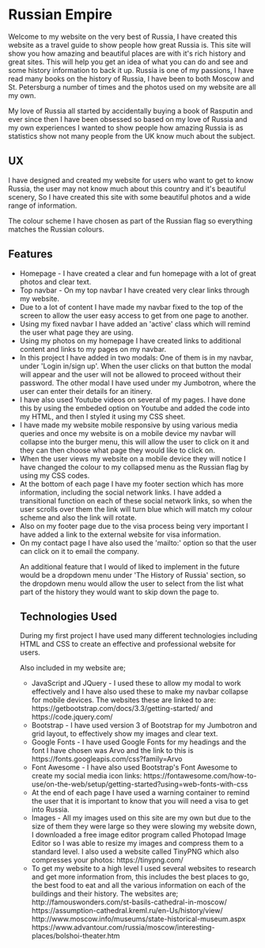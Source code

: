 <h1>Russian Empire</h1>
<p>Welcome to my website on the very best of Russia, I have created this website as a travel guide to show people how great Russia is. This site will show you how amazing and beautiful places are with it's rich history and great sites. This will help you get an idea of what you can do and see and some history information to back it up. Russia is one of my passions, I have read many books on the history of Russia, I have been to both Moscow and St. Petersburg a number of times and the photos used on my website are all my own.</p>
<p>My love of Russia all started by accidentally buying a book of Rasputin and ever since then I have been obsessed so based on my love of Russia and my own experiences I wanted to show people how amazing Russia is as statistics show not many people from the UK know much about the subject.</p>

<h2>UX</h2>
<p>I have designed and created my website for users who want to get to know Russia, the user may not know much about this country and it's beautiful scenery, So I have created this site with some beautiful photos and a wide range of information.</p>
<p>The colour scheme I have chosen as part of the Russian flag so everything matches the Russian colours.</p>

<h2>Features</h2>
<ul>
<li>Homepage - I have created a clear and fun homepage with a lot of great photos and clear text.
<li>Top navbar - On my top navbar I have created very clear links through my website.
<li>Due to a lot of content I have made my navbar fixed to the top of the screen to allow the user easy access to get from one page to another.
<li>Using my fixed navbar I have added an 'active' class which will remind the user what page they are using. 
<li>Using my photos on my homepage I have created links to additional content and links to my pages on my navbar.
<li>In this project I have added in two modals: One of them is in my navbar, under 'Login in/sign up'. When the user clicks on that button the modal will appear and the user will not be allowed to proceed without their password. The other modal I have used under my Jumbotron, where the user can enter their details for an itinery.
<li>I have also used Youtube videos on several of my pages. I have done this by using the embeded option on Youtube and added the code into my HTML, and then I styled it using my CSS sheet.
<li>I have made my website mobile responsive by using various media queries and once my website is on a mobile device my navbar will collapse into the burger menu, this will allow the user to click on it and they can then choose what page they would like to click on.
<li>When the user views my website on a mobile device they will notice I have changed the colour to my collapsed menu as the Russian flag by using my CSS codes.
<li>At the bottom of each page I have my footer section which has more information, including the social network links. I have added a transitional function on each of these social network links, so when the user scrolls over them the link will turn blue which will match my colour scheme and also the link will rotate. 
<li>Also on my footer page due to the visa process being very important I have added a link to the external website for visa information.
<li>On my contact page I have also used the 'mailto:' option so that the user can click on it to email the company. 
<p>An additional feature that I would of liked to implement in the future would be a dropdown menu under 'The History of Russia' section, so the dropdown menu would allow the user to select from the list what part of the history they would want to skip down the page to.</p>

<h2>Technologies Used</h2>
<p>During my first project I have used many different technologies including HTML and CSS to create an effective and professional website for users.</p>
<p>Also included in my website are;</p>
<ul>
<li>JavaScript and JQuery - I used these to allow my modal to work effectively and I have also used these to make my navbar collapse for mobile devices. The websites these are linked to are: https://getbootstrap.com/docs/3.3/getting-started/ and https://code.jquery.com/
<li>Bootstrap - I have used version 3 of Bootstrap for my Jumbotron and grid layout, to effectively show my images and clear text.
<li>Google Fonts - I have used Google Fonts for my headings and the font I have chosen was Arvo and the link to this is https://fonts.googleapis.com/css?family=Arvo
<li>Font Awesome - I have also used Bootstrap's Font Awesome to create my social media icon links: https://fontawesome.com/how-to-use/on-the-web/setup/getting-started?using=web-fonts-with-css
<li>At the end of each page I have used a warning container to remind the user that it is important to know that you will need a visa to get into Russia.
<li>Images - All my images used on this site are my own but due to the size of them they were large so they were slowing my website down, I downloaded a free image editor program called Photopad Image Editor so I was able to resize my images and compress them to a standard level. I also used a website called TinyPNG which also compresses your photos: https://tinypng.com/
<li>To get my website to a high level I used several websites to research and get more information from, this includes the best places to go, the best food to eat and all the various information on each of the buildings and their history.
The websites are;
http://famouswonders.com/st-basils-cathedral-in-moscow/
https://assumption-cathedral.kreml.ru/en-Us/history/view/
http://www.moscow.info/museums/state-historical-museum.aspx
https://www.advantour.com/russia/moscow/interesting-places/bolshoi-theater.htm